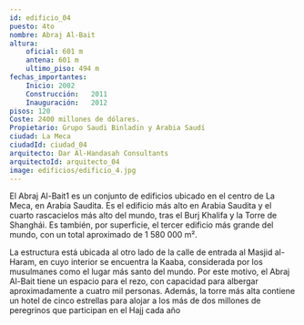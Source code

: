 ```yaml
---
id: edificio_04
puesto: 4to
nombre: Abraj Al-Bait
altura: 
    oficial: 601 m 	
    antena: 601 m 	
    ultimo_piso: 494 m 
fechas_importantes:
    Inicio:	2002
    Construcción:	2011
    Inauguración:	2012
pisos: 120
Coste: 2400 millones de dólares.
Propietario: Grupo Saudi Binladin y Arabia Saudí
ciudad: La Meca
ciudadId: ciudad_04
arquitecto: Dar Al-Handasah Consultants
arquitectoId: arquitecto_04
image: edificios/edificio_4.jpg
---
```

El Abraj Al-Bait1 es un conjunto de edificios ubicado en el centro de La Meca, en Arabia Saudita. Es el edificio más alto en Arabia Saudita y el cuarto rascacielos más alto del mundo, tras el Burj Khalifa y la Torre de Shanghái. Es también, por superficie, el tercer edificio más grande del mundo, con un total aproximado de 1 580 000 m².

La estructura está ubicada al otro lado de la calle de entrada al Masjid al-Haram, en cuyo interior se encuentra la Kaaba, considerada por los musulmanes como el lugar más santo del mundo. Por este motivo, el Abraj Al-Bait tiene un espacio para el rezo, con capacidad para albergar aproximadamente a cuatro mil personas. Además, la torre más alta contiene un hotel de cinco estrellas para alojar a los más de dos millones de peregrinos que participan en el Hajj cada año
